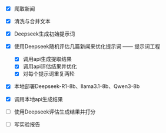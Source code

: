 - [x] 爬取新闻
- [x] 清洗与合并文本
- [x] Deepseek生成初始提示词
- [x] 使用Deepseek随机评估几篇新闻来优化提示词 —— 提示词工程
  - [x] 调用api生成提取结果
  - [x] 调用api评估结果并优化
  - [x] 对每个提示词重复两轮
- [x] 本地部署Deepseek-R1-8b、llama3.1-8b、Qwen3-8b
- [x] 调用本地api生成结果
- [ ] 使用Deepseek评估生成结果并打分
- [ ] 写实验报告

